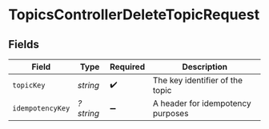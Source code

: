 # TopicsControllerDeleteTopicRequest


## Fields

| Field                             | Type                              | Required                          | Description                       |
| --------------------------------- | --------------------------------- | --------------------------------- | --------------------------------- |
| `topicKey`                        | *string*                          | :heavy_check_mark:                | The key identifier of the topic   |
| `idempotencyKey`                  | *?string*                         | :heavy_minus_sign:                | A header for idempotency purposes |